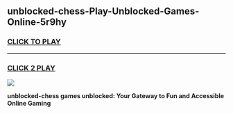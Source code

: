 
## unblocked-chess-Play-Unblocked-Games-Online-5r9hy
<h3>
<a href="https://premium76.site?title=unblocked-chess&ref=25A">CLICK TO PLAY</a></h3>
<hr>

<h3>
<a href="https://premium76.site?title=unblocked-chess&ref=25A">CLICK 2 PLAY</a>
  
</h3>

<a href="https://premium76.site?title=unblocked-chess&ref=25A"><img src="https://clearcache.store/games.png"></a>


**unblocked-chess games unblocked: Your Gateway to Fun and Accessible Online Gaming**
